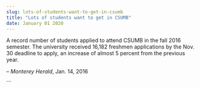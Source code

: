 ```yaml
---
slug: lots-of-students-want-to-get-in-csumb
title: "Lots of students want to get in CSUMB"
date: January 01 2020
---
```


 
<p>
  A record number of students applied to attend CSUMB in the fall 2016 semester.
  The university received 16,182 freshmen applications by the Nov. 30 deadline
  to apply, an increase of almost 5 percent from the previous year.
</p>
<p>– <em>Monterey Herald</em>, Jan. 14, 2016</p>
```
